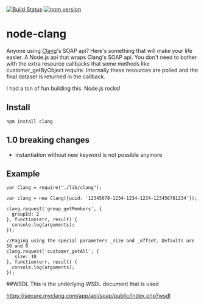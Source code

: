 [![Build Status](https://travis-ci.org/devotis/node-clang.svg)](https://travis-ci.org/devotis/node-clang)
[![npm version](https://badge.fury.io/js/clang.svg)](https://www.npmjs.org/package/clang)

node-clang
==========

Anyone using <a href="http://www.createaclang.com/">Clang</a>'s SOAP api? Here's something that will make your life easier. A Node.js api that wraps Clang's SOAP api. You don't need to bother with the extra resource callbacks that some methods like customer_getByObject require. Internally these resources are polled and the final dataset is returned in the callback.

I had a ton of fun building this. Node.js rocks!

## Install

    npm install clang

## 1.0 breaking changes
- instantiation without new keyword is not possible anymore

## Example

    var Clang = require("./lib/clang");

    var clang = new Clang({uuid: '12345678-1234-1234-1234-123456781234'});

    clang.request('group_getMembers', {
      groupId: 2
    }, function(err, result) {
      console.log(arguments);
    });

    //Paging using the special parameters _size and _offset. Defaults are 50 and 0
    clang.request('customer_getAll', {
      _size: 10
    }, function(err, result) {
      console.log(arguments);
    });

##WSDL
This is the underlying WSDL document that is used

https://secure.myclang.com/app/api/soap/public/index.php?wsdl
